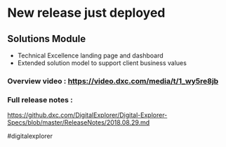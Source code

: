 # New release just deployed

## Solutions Module

- Technical Excellence landing page and dashboard
- Extended solution model to support client business values

### Overview video : https://video.dxc.com/media/t/1_wy5re8jb

### Full release notes : 
https://github.dxc.com/DigitalExplorer/Digital-Explorer-Specs/blob/master/ReleaseNotes/2018.08.29.md

#digitalexplorer